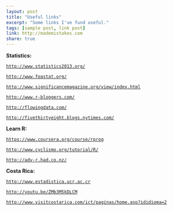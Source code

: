 ```yaml
---
layout: post
title: "Useful links"
excerpt: "Some links I've fund useful."
tags: [sample post, link post]
link: http://mademistakes.com  
share: true
---
```


**Statistics:**

[`http://www.statistics2013.org/`](http://www.statistics2013.org/)

[`http://www.foastat.org/`](http://www.foastat.org/)

[`http://www.significancemagazine.org/view/index.html`](http://www.foastat.org/)

[`http://www.r-bloggers.com/`](http://www.foastat.org/)

[`http://flowingdata.com/`](http://www.foastat.org/)

[`http://fivethirtyeight.blogs.nytimes.com/`](http://www.foastat.org/)

**Learn R:**

[`https://www.coursera.org/course/rprog`](http://www.foastat.org/)

[`http://www.cyclismo.org/tutorial/R/`](http://www.foastat.org/)

[`http://adv-r.had.co.nz/`](http://www.foastat.org/)


**Costa Rica:**

[`http://www.estadistica.ucr.ac.cr`](http://www.foastat.org/)

[`http://youtu.be/ZMb3M5kDLCM`](http://www.foastat.org/)

[`http://www.visitcostarica.com/ict/paginas/home.asp?ididioma=2`](http://www.foastat.org/)